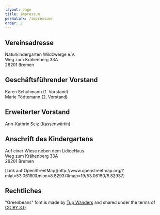 ```yaml
---
layout: page
title: Impressum
permalink: /impressum/
order: 2
---
```


## Vereinsadresse

Naturkindergarten Wildzwerge e.V.    
Weg zum Krähenberg 33A  
28201 Bremen

## Geschäftsführender Vorstand

Karen Schuhmann (1. Vorstand)  
Marie Tödtemann (2. Vorstand)  

## Erweiterter Vorstand

Ann-Kathrin Seiz (Kassenwärtin)

## Anschrift des Kindergartens

Auf einer Wiese neben dem LidiceHaus  
Weg zum Krähenberg 33A  
28201 Bremen


<div id="map" class="map"></div>
[Link auf OpenStreetMap](http://www.openstreetmap.org/?mlat=53.06180&mlon=8.82937#map=19/53.06180/8.82937)

## Rechtliches

"Greenbeans" font is made by [Tup
Wanders](http://www.fontspace.com/profile/Tuppus) and shared under the terms of
[CC BY 3.0](https://creativecommons.org/licenses/by/3.0/).


<script src="http://www.openlayers.org/api/OpenLayers.js"></script>
<script>
  var map = new OpenLayers.Map('map');
  var mapnik = new OpenLayers.Layer.OSM();
  var markers = new OpenLayers.Layer.Markers('Markers');

  map.addLayer(mapnik);
  map.addLayer(markers);

  var lonLat = new OpenLayers.LonLat(8.82937, 53.06180).transform(
    new OpenLayers.Projection("EPSG:4326"), map.getProjectionObject()
  );

  markers.addMarker(new OpenLayers.Marker(lonLat));
  map.setCenter(lonLat, 17);
</script>
